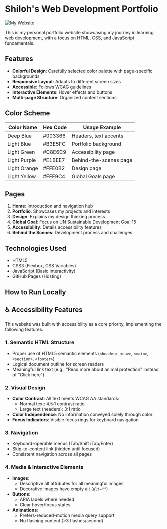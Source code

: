 # Shiloh's Web Development Portfolio

![My Website](images/Screenshot_of_my_website.png)

This is my personal portfolio website showcasing my journey in learning web development, with a focus on HTML, CSS, and JavaScript fundamentals.

## Features

- **Colorful Design**: Carefully selected color palette with page-specific backgrounds
- **Responsive Layout**: Adapts to different screen sizes
- **Accessible**: Follows WCAG guidelines
- **Interactive Elements**: Hover effects and buttons
- **Multi-page Structure**: Organized content sections

## Color Scheme

| Color Name       | Hex Code  | Usage Example         |
|------------------|----------|-----------------------|
| Deep Blue        | #003366  | Headers, text accents |
| Light Blue       | #B3E5FC  | Portfolio background  |
| Light Green      | #C8E6C9  | Accessibility page    |
| Light Purple     | #E1BEE7  | Behind-the-scenes page|
| Light Orange     | #FFE0B2  | Design page           |
| Light Yellow     | #FFF9C4  | Global Goals page     |

## Pages

1. **Home**: Introduction and navigation hub
2. **Portfolio**: Showcases my projects and interests
3. **Design**: Explains my design thinking process
4. **Global Goal**: Focus on UN Sustainable Development Goal 15
5. **Accessibility**: Details accessibility features
6. **Behind the Scenes**: Development process and challenges

## Technologies Used

- HTML5
- CSS3 (Flexbox, CSS Variables)
- JavaScript (Basic interactivity)
- GitHub Pages (Hosting)

## How to Run Locally

## ♿ Accessibility Features

This website was built with accessibility as a core priority, implementing the following features:

### **1. Semantic HTML Structure**
- Proper use of HTML5 semantic elements (`<header>`, `<nav>`, `<main>`, `<section>`, `<footer>`)
- Logical document outline for screen readers
- Meaningful link text (e.g., "Read more about animal protection" instead of "Click here")

### **2. Visual Design**
- **Color Contrast**: All text meets WCAG AA standards:
  - Normal text: 4.5:1 contrast ratio
  - Large text (headers): 3:1 ratio
- **Color Independence**: No information conveyed solely through color
- **Focus Indicators**: Visible focus rings for keyboard navigation

### **3. Navigation**
- Keyboard-operable menus (Tab/Shift+Tab/Enter)
- Skip-to-content link (hidden until focused)
- Consistent navigation across all pages

### **4. Media & Interactive Elements**
- **Images**: 
  - Descriptive alt attributes for all meaningful images
  - Decorative images have empty alt (`alt=""`)
- **Buttons**: 
  - ARIA labels where needed
  - Clear hover/focus states
- **Animations**:
  - Prefers-reduced-motion media query support
  - No flashing content (>3 flashes/second)
